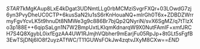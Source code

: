 $START$kMgKAup8LxE4kDgat3UDNmtLLg0rbMCMziSvgrFXQr+03LOwdG7zj6yn3PvyDheUC0CTP+6kusSaN2lu1sS6rKnHouaNQ+mlrGh0T6x+ZDBDZWrrmyFgvYcvLK5t9hnuDt8NMWe3g9c886Br7bjQp2QNyriN/svX6SgMZ/q7tTlzXo3p188E++6qipSaLgn1N7W2BmpUxtLKIqmKdnarqW9X0NutFAmIF+xmfJRCH7S4Q8XgybL0ixfEgzAA4UW1RJmjhVQbher9mEarjFu05RpJp+8tGLt5sFgfB3EwTSjDNj6lO8f2uyzATfWC/T11GUWsFOkJw4zqtvJXyM8CXw==$END$